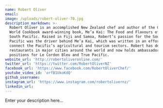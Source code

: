 ```yaml
---
name: Robert Oliver
email:
image: /uploads/robert-oliver-70.jpg
description_markdown: >-
  Robert Oliver is an accomplished New Zealand chef and author of the Gourmand
  World Cookbook award-winning book, Me’a Kai: The Food and Flavours of the
  South Pacific. Raised in Fiji and Samoa, Robert’s passion for the South
  Pacific was the driver behind Me’a Kai, which was written in an effort to
  connect the Pacific’s agricultural and tourism sectors. Robert has developed
  restaurants in major cities around the world and now holds ambassador
  positions for Le Cordon Bleu and True Pacific.
website_url: 'http://robertoliveronline.com/'
twitter_url: 'https://twitter.com/RobertOliverNZ'
facebook_url: 'https://www.facebook.com/RobertOliverChef/'
youtube_video_id: 'orfB1UkoKdQ'
github_username:
instagram_url: 'https://www.instagram.com/robertolivernz/'
linkedin_url:
---
```


Enter your description here...
